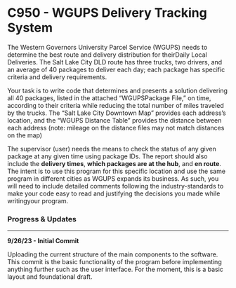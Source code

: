 # C950 - WGUPS Delivery Tracking System


The Western Governors University Parcel Service (WGUPS) needs to determine the best route and delivery distribution for theirDaily Local Deliveries. The Salt Lake City DLD route has three trucks, two drivers, and an average of 40 packages to deliver each day; each package has specific criteria and delivery requirements.

Your task is to write code that determines and presents a solution delivering all 40 packages, listed in the attached “WGUPSPackage File,” on time, according to their criteria while reducing the total number of miles traveled by the trucks. The “Salt Lake City Downtown Map” provides each address’s location, and the “WGUPS Distance Table” provides the distance between each address (note: mileage on the distance files may not match distances on the map)

The supervisor (user) needs the means to check the status of any given package at any given time using package IDs. The report should also include the **delivery times**, **which packages are at the hub**, and **en route**. The intent is to use this program for this specific location and use the same program in different cities as WGUPS expands its business. As such, you will need to include detailed comments following the industry-standards to make your code easy to read and justifying the decisions you made while writingyour program.

### Progress & Updates

---

**9/26/23 - Initial Commit**

Uploading the current structure of the main components to the software. This commit is the basic functionality of the program before implementing anything further such as the user interface. For the moment, this is a basic layout and foundational draft.

